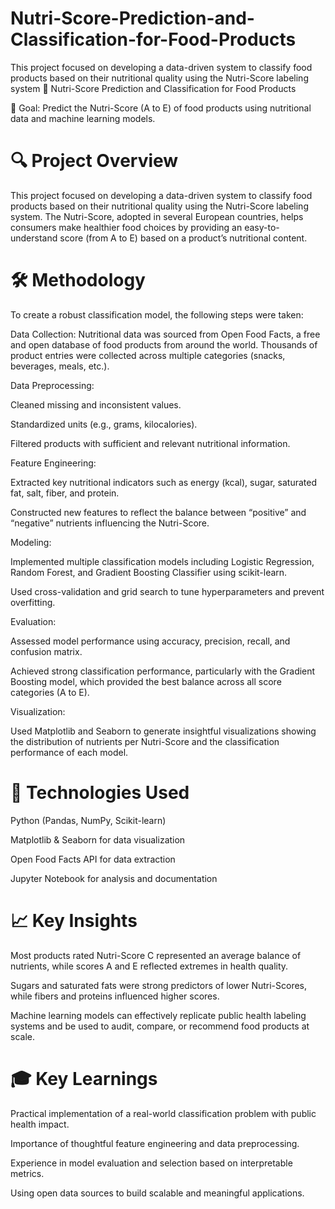 # Nutri-Score-Prediction-and-Classification-for-Food-Products
This project focused on developing a data-driven system to classify food products based on their nutritional quality using the Nutri-Score labeling system
🥗 Nutri-Score Prediction and Classification for Food Products

🎯 Goal: Predict the Nutri-Score (A to E) of food products using nutritional data and machine learning models.

# 🔍 Project Overview
This project focused on developing a data-driven system to classify food products based on their nutritional quality using the Nutri-Score labeling system. The Nutri-Score, adopted in several European countries, helps consumers make healthier food choices by providing an easy-to-understand score (from A to E) based on a product’s nutritional content.

# 🛠️ Methodology
To create a robust classification model, the following steps were taken:

Data Collection:
Nutritional data was sourced from Open Food Facts, a free and open database of food products from around the world. Thousands of product entries were collected across multiple categories (snacks, beverages, meals, etc.).

Data Preprocessing:

Cleaned missing and inconsistent values.

Standardized units (e.g., grams, kilocalories).

Filtered products with sufficient and relevant nutritional information.

Feature Engineering:

Extracted key nutritional indicators such as energy (kcal), sugar, saturated fat, salt, fiber, and protein.

Constructed new features to reflect the balance between “positive” and “negative” nutrients influencing the Nutri-Score.

Modeling:

Implemented multiple classification models including Logistic Regression, Random Forest, and Gradient Boosting Classifier using scikit-learn.

Used cross-validation and grid search to tune hyperparameters and prevent overfitting.

Evaluation:

Assessed model performance using accuracy, precision, recall, and confusion matrix.

Achieved strong classification performance, particularly with the Gradient Boosting model, which provided the best balance across all score categories (A to E).

Visualization:

Used Matplotlib and Seaborn to generate insightful visualizations showing the distribution of nutrients per Nutri-Score and the classification performance of each model.

# 🔧 Technologies Used
Python (Pandas, NumPy, Scikit-learn)

Matplotlib & Seaborn for data visualization

Open Food Facts API for data extraction

Jupyter Notebook for analysis and documentation

# 📈 Key Insights
Most products rated Nutri-Score C represented an average balance of nutrients, while scores A and E reflected extremes in health quality.

Sugars and saturated fats were strong predictors of lower Nutri-Scores, while fibers and proteins influenced higher scores.

Machine learning models can effectively replicate public health labeling systems and be used to audit, compare, or recommend food products at scale.

# 🎓 Key Learnings
Practical implementation of a real-world classification problem with public health impact.

Importance of thoughtful feature engineering and data preprocessing.

Experience in model evaluation and selection based on interpretable metrics.

Using open data sources to build scalable and meaningful applications.

